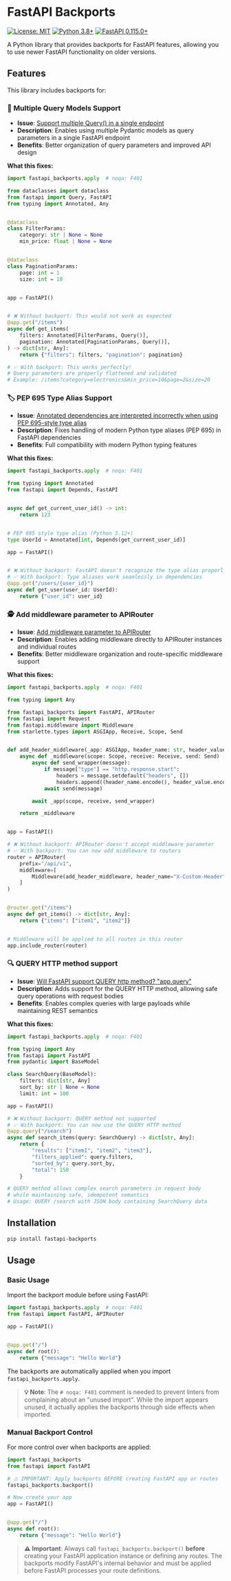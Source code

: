 # FastAPI Backports

[![License: MIT](https://img.shields.io/badge/License-MIT-yellow.svg)](https://opensource.org/licenses/MIT)
[![Python 3.8+](https://img.shields.io/badge/python-3.8+-blue.svg)](https://www.python.org/downloads/)
[![FastAPI 0.115.0+](https://img.shields.io/badge/fastapi-0.115.0+-green.svg)](https://fastapi.tiangolo.com/)

A Python library that provides backports for FastAPI features, allowing you to use newer FastAPI functionality on older
versions.

## Features

This library includes backports for:

### 🔄 Multiple Query Models Support

- **Issue**: [Support multiple Query() in a single endpoint](https://github.com/fastapi/fastapi/discussions/12212)
- **Description**: Enables using multiple Pydantic models as query parameters in a single FastAPI endpoint
- **Benefits**: Better organization of query parameters and improved API design

**What this fixes:**

```python
import fastapi_backports.apply  # noqa: F401

from dataclasses import dataclass
from fastapi import Query, FastAPI
from typing import Annotated, Any


@dataclass
class FilterParams:
    category: str | None = None
    min_price: float | None = None


@dataclass
class PaginationParams:
    page: int = 1
    size: int = 10


app = FastAPI()


# ❌ Without backport: This would not work as expected
@app.get("/items")
async def get_items(
    filters: Annotated[FilterParams, Query()],
    pagination: Annotated[PaginationParams, Query()],
) -> dict[str, Any]:
    return {"filters": filters, "pagination": pagination}

# ✅ With backport: This works perfectly!
# Query parameters are properly flattened and validated
# Example: /items?category=electronics&min_price=10&page=2&size=20
```

### 🏷️ PEP 695 Type Alias Support

- **Issue**: [Annotated dependencies are interpreted incorrectly when using PEP 695-style type alias](https://github.com/fastapi/fastapi/issues/10719)
- **Description**: Fixes handling of modern Python type aliases (PEP 695) in FastAPI dependencies
- **Benefits**: Full compatibility with modern Python typing features

**What this fixes:**

```python
import fastapi_backports.apply  # noqa: F401

from typing import Annotated
from fastapi import Depends, FastAPI


async def get_current_user_id() -> int:
    return 123


# PEP 695 style type alias (Python 3.12+)
type UserId = Annotated[int, Depends(get_current_user_id)]

app = FastAPI()


# ❌ Without backport: FastAPI doesn't recognize the type alias properly
# ✅ With backport: Type aliases work seamlessly in dependencies
@app.get("/users/{user_id}")
async def get_user(user_id: UserId):
    return {"user_id": user_id}
```

### 🕵️ Add middleware parameter to APIRouter

- **Issue**: [Add middleware parameter to APIRouter](https://github.com/fastapi/fastapi/pull/11010)
- **Description**: Enables adding middleware directly to APIRouter instances and individual routes
- **Benefits**: Better middleware organization and route-specific middleware support

**What this fixes:**

```python
import fastapi_backports.apply  # noqa: F401

from typing import Any

from fastapi_backports import FastAPI, APIRouter
from fastapi import Request
from fastapi.middleware import Middleware
from starlette.types import ASGIApp, Receive, Scope, Send


def add_header_middleware(_app: ASGIApp, header_name: str, header_value: str) -> ASGIApp:
    async def _middleware(scope: Scope, receive: Receive, send: Send) -> None:
        async def send_wrapper(message):
            if message["type"] == "http.response.start":
                headers = message.setdefault("headers", [])
                headers.append((header_name.encode(), header_value.encode()))
            await send(message)

        await _app(scope, receive, send_wrapper)

    return _middleware


app = FastAPI()

# ❌ Without backport: APIRouter doesn't accept middleware parameter
# ✅ With backport: You can now add middleware to routers
router = APIRouter(
    prefix="/api/v1",
    middleware=[
        Middleware(add_header_middleware, header_name="X-Custom-Header", header_value="Value")
    ]
)


@router.get("/items")
async def get_items() -> dict[str, Any]:
    return {"items": ["item1", "item2"]}


# Middleware will be applied to all routes in this router
app.include_router(router)
```

### 🔍 QUERY HTTP method support

- **Issue**: [Will FastAPI support QUERY http method? "app.query"](https://github.com/fastapi/fastapi/issues/12965)
- **Description**: Adds support for the QUERY HTTP method, allowing safe query operations with request bodies
- **Benefits**: Enables complex queries with large payloads while maintaining REST semantics

**What this fixes:**

```python
import fastapi_backports.apply  # noqa: F401

from typing import Any
from fastapi import FastAPI
from pydantic import BaseModel

class SearchQuery(BaseModel):
    filters: dict[str, Any]
    sort_by: str | None = None
    limit: int = 100

app = FastAPI()

# ❌ Without backport: QUERY method not supported
# ✅ With backport: You can now use the QUERY HTTP method
@app.query("/search")
async def search_items(query: SearchQuery) -> dict[str, Any]:
    return {
        "results": ["item1", "item2", "item3"],
        "filters_applied": query.filters,
        "sorted_by": query.sort_by,
        "total": 150
    }

# QUERY method allows complex search parameters in request body
# while maintaining safe, idempotent semantics
# Usage: QUERY /search with JSON body containing SearchQuery data
```

## Installation

```bash
pip install fastapi-backports
```

## Usage

### Basic Usage

Import the backport module before using FastAPI:

```python
import fastapi_backports.apply  # noqa: F401
from fastapi import FastAPI, APIRouter

app = FastAPI()


@app.get("/")
async def root():
    return {"message": "Hello World"}
```

The backports are automatically applied when you import `fastapi_backports.apply`.

> **💡 Note**: The `# noqa: F401` comment is needed to prevent linters from complaining about an "unused import". While
> the import appears unused, it actually applies the backports through side effects when imported.

### Manual Backport Control

For more control over when backports are applied:

```python
import fastapi_backports
from fastapi import FastAPI

# ⚠️ IMPORTANT: Apply backports BEFORE creating FastAPI app or routes
fastapi_backports.backport()

# Now create your app
app = FastAPI()


@app.get("/")
async def root():
    return {"message": "Hello World"}
```

> **⚠️ Important**: Always call `fastapi_backports.backport()` **before** creating your FastAPI application instance or
> defining any routes. The backports modify FastAPI's internal behavior and must be applied before FastAPI processes your
> route definitions.
